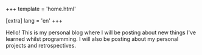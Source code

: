 +++
template = 'home.html'

[extra]
lang = 'en'
+++

Hello! This is my personal blog where I will be posting about new things I've learned whilst programming. I will also be posting about my personal projects and retrospectives.
